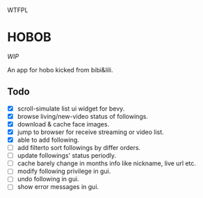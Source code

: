 <a href="http://www.wtfpl.net/"><img
       src="http://www.wtfpl.net/wp-content/uploads/2012/12/wtfpl-badge-4.png"
       width="80" height="15" alt="WTFPL" /></a>

# HOBOB

*WIP*

An app for hobo kicked from bibi&lili.

## Todo

- [x] scroll-simulate list ui widget for bevy.
- [x] browse living/new-video status of followings.
- [x] download & cache face images.
- [x] jump to browser for receive streaming or video list.
- [x] able to add following.
- [ ] add filterto sort followings by differ orders.
- [ ] update followings' status periodly.
- [ ] cache barely change in months info like nickname, live url etc.
- [ ] modify following privilege in gui.
- [ ] undo following in gui.
- [ ] show error messages in gui.
